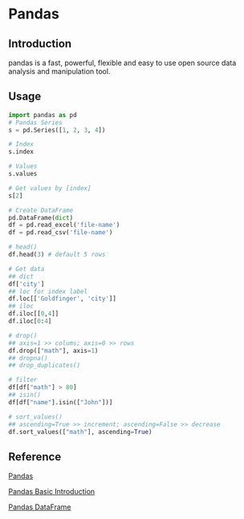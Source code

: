 # Pandas

## Introduction

pandas is a fast, powerful, flexible and easy to use open source data analysis and manipulation tool.

## Usage

```python
import pandas as pd
# Pandas Series
s = pd.Series([1, 2, 3, 4])

# Index
s.index

# Values
s.values

# Get values by [index]
s[2]

# Create DataFrame
pd.DataFrame(dict)
df = pd.read_excel('file-name')
df = pd.read_csv('file-name')

# head()
df.head(3) # default 5 rows

# Get data
## dict
df['city']
## loc for index label
df.loc[['Goldfinger', 'city']]
## iloc
df.iloc[[0,4]]
df.iloc[0:4]

# drop()
## axis=1 >> colums; axis=0 >> rows
df.drop(["math"], axis=1)
## dropna()
## drop_duplicates()

# filter
df[df["math"] > 80]
## isin()
df[df["name"].isin(["John"])]

# sort_values()
## ascending=True >> increment; ascending=False >> decrease 
df.sort_values(["math"], ascending=True)
```

## Reference

[Pandas](https://pandas.pydata.org/)

[Pandas Basic Introduction](https://medium.com/seaniap/pandas%E5%9F%BA%E7%A4%8E%E4%BB%8B%E7%B4%B9-%E9%80%B2%E5%85%A5%E8%B3%87%E6%96%99%E7%A7%91%E5%AD%B8%E7%9A%84%E9%A0%98%E5%9F%9F-be9894b3548)

[Pandas DataFrame](https://medium.com/seaniap/pandas%E5%9F%BA%E7%A4%8E%E4%BB%8B%E7%B4%B9-%E9%80%B2%E5%85%A5%E8%B3%87%E6%96%99%E7%A7%91%E5%AD%B8%E7%9A%84%E9%A0%98%E5%9F%9F-be9894b3548)